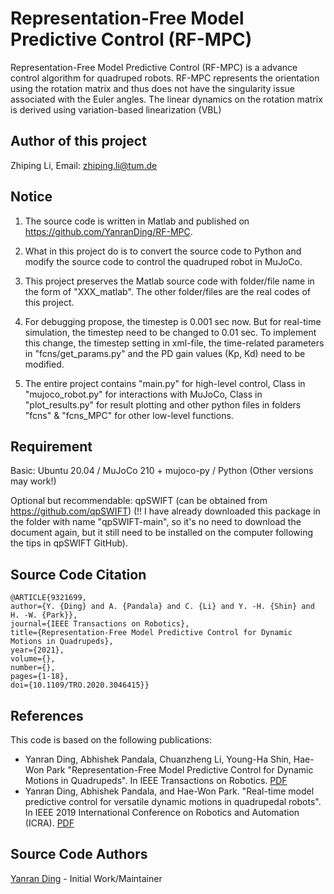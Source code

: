 # Representation-Free Model Predictive Control (RF-MPC)

Representation-Free Model Predictive Control (RF-MPC) is a advance control algorithm for quadruped robots. RF-MPC represents the orientation using the rotation matrix and thus does not have the singularity issue associated with the Euler angles. The linear dynamics on the rotation matrix is derived using variation-based linearization (VBL)

## Author of this project

Zhiping Li, Email: zhiping.li@tum.de

## Notice

1. The source code is written in Matlab and published on https://github.com/YanranDing/RF-MPC.

2. What in this project do is to convert the source code to Python and modify the source code to control the quadruped robot in MuJoCo.

3. This project preserves the Matlab source code with folder/file name in the form of "XXX_matlab". The other folder/files are the real codes of this project.

4. For debugging propose, the timestep is 0.001 sec now. But for real-time simulation, the timestep need to be changed to 0.01 sec. To implement this change, the timestep setting in xml-file, the time-related parameters in "fcns/get_params.py" and the PD gain values (Kp, Kd) need to be modified.

5. The entire project contains "main.py" for high-level control, Class in "mujoco_robot.py" for interactions with MuJoCo, Class in "plot_results.py" for result plotting and other python files in folders "fcns" & "fcns_MPC" for other low-level functions.

## Requirement
Basic: Ubuntu 20.04 / MuJoCo 210 + mujoco-py / Python (Other versions may work!)

Optional but recommendable: qpSWIFT (can be obtained from https://github.com/qpSWIFT) 
(!! I have already downloaded this package in the folder with name "qpSWIFT-main", so it's no need to download the document again, but it still need to be installed on the computer following the tips in qpSWIFT GitHub).

## Source Code Citation
    @ARTICLE{9321699,
    author={Y. {Ding} and A. {Pandala} and C. {Li} and Y. -H. {Shin} and H. -W. {Park}},
    journal={IEEE Transactions on Robotics}, 
    title={Representation-Free Model Predictive Control for Dynamic Motions in Quadrupeds}, 
    year={2021},
    volume={},
    number={},
    pages={1-18},
    doi={10.1109/TRO.2020.3046415}}

## References
This code is based on the following publications:
* Yanran Ding, Abhishek Pandala, Chuanzheng Li, Young-Ha Shin, Hae-Won Park "Representation-Free Model Predictive Control for Dynamic Motions in Quadrupeds". In IEEE Transactions on Robotics. [PDF](https://ieeexplore.ieee.org/document/9321699)
* Yanran Ding, Abhishek Pandala, and Hae-Won Park. "Real-time model predictive control for versatile dynamic motions in quadrupedal robots". In IEEE 2019 International Conference on Robotics and Automation (ICRA). [PDF](https://ieeexplore.ieee.org/abstract/document/8793669)


## Source Code Authors
[Yanran Ding](https://sites.google.com/view/yanranding/home) - Initial Work/Maintainer


